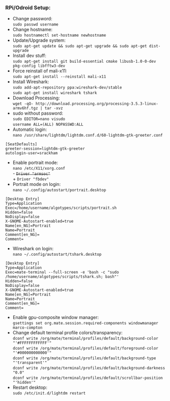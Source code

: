 ### RPi/Odroid Setup:


- Change password:  
```sudo passwd username```
- Change hostname:  
```sudo hostnamectl set-hostname newhostname```
- Update/Upgrade system:  
```sudo apt-get update && sudo apt-get upgrade && sudo apt-get dist-upgrade```
- Install dev stuff:  
```sudo apt-get install git build-essential cmake libusb-1.0-0-dev pkg-config libfftw3-dev```
- Force reinstall of mali-x11:  
```sudo apt-get install --reinstall mali-x11```
- Install Wireshark:  
```sudo add-apt-repository ppa:wireshark-dev/stable```  
```sudo apt-get install wireshark tshark```
- Download Processing:  
```wget -qO- http://download.processing.org/processing-3.5.3-linux-armv6hf.tgz | tar -xvz```
- sudo without password:  
```sudo EDITOR=nano visudo```  
```username ALL=(ALL) NOPASSWD:ALL```
- Automatic login:  
```nano /usr/share/lightdm/lightdm.conf.d/60-lightdm-gtk-greeter.conf```
```
[SeatDefaults]
greeter-session=lightdm-gtk-greeter
autologin-user=srackham
```
- Enable portrait mode:  
```nano /etc/X11/xorg.conf```  
\- ~~```Driver "armsoc"```~~  
\+ ```Driver "fbdev"```
- Portrait mode on login:  
```nano ~/.config/autostart/portrait.desktop```
```
[Desktop Entry]
Type=Application
Exec=/home/username/algotypes/scripts/portrait.sh
Hidden=false
NoDisplay=false
X-GNOME-Autostart-enabled=true
Name[en_NG]=Portrait
Name=Portrait
Comment[en_NG]=
Comment=
```
- Wireshark on login:  
```nano ~/.config/autostart/tshark.desktop```
```
[Desktop Entry]
Type=Application
Exec=mate-terminal --full-screen -e 'bash -c "sudo /home/username/algotypes/scripts/tshark.sh; bash"'
Hidden=false
NoDisplay=false
X-GNOME-Autostart-enabled=true
Name[en_NG]=Portrait
Name=Portrait
Comment[en_NG]=
Comment=
```
- Enable gpu-composite window manager:  
```gsettings set org.mate.session.required-components windowmanager marco-compton```
- Change default terminal profile colors/transparency:  
```dconf write /org/mate/terminal/profiles/default/background-color "'#FFFFFFFFFFFF'"```  
```dconf write /org/mate/terminal/profiles/default/foreground-color "'#000000000000'"```  
```dconf write /org/mate/terminal/profiles/default/background-type "'transparent'"```  
```dconf write /org/mate/terminal/profiles/default/background-darkness "0.0"```  
```dconf write /org/mate/terminal/profiles/default/scrollbar-position "'hidden'"```
- Restart desktop:  
```sudo /etc/init.d/lightdm restart```
